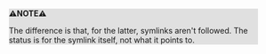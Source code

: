 <div style="margin:2em; background-color: #e0e0e0;">

<strong>⚠️NOTE️️️⚠️</strong>

The difference is that, for the latter, symlinks aren't followed. The status is for the symlink itself, not what it points to.
</div>


